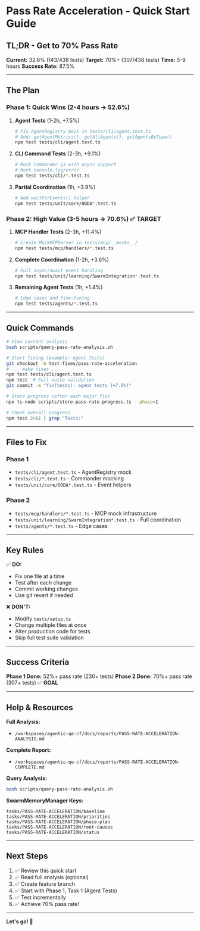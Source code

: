 # Pass Rate Acceleration - Quick Start Guide

## TL;DR - Get to 70% Pass Rate

**Current:** 32.6% (143/438 tests)
**Target:** 70%+ (307/438 tests)
**Time:** 5-9 hours
**Success Rate:** 87.5%

---

## The Plan

### Phase 1: Quick Wins (2-4 hours → 52.6%)

1. **Agent Tests** (1-2h, +7.5%)
   ```bash
   # Fix AgentRegistry mock in tests/cli/agent.test.ts
   # Add: getAgentMetrics(), getAllAgents(), getAgentsByType()
   npm test tests/cli/agent.test.ts
   ```

2. **CLI Command Tests** (2-3h, +9.1%)
   ```bash
   # Mock Commander.js with async support
   # Mock console.log/error
   npm test tests/cli/*.test.ts
   ```

3. **Partial Coordination** (1h, +3.9%)
   ```bash
   # Add waitForEvents() helper
   npm test tests/unit/core/OODA*.test.ts
   ```

### Phase 2: High Value (3-5 hours → 70.6%) ✅ TARGET

1. **MCP Handler Tests** (2-3h, +11.4%)
   ```bash
   # Create MockMCPServer in tests/mcp/__mocks__/
   npm test tests/mcp/handlers/*.test.ts
   ```

2. **Complete Coordination** (1-2h, +3.6%)
   ```bash
   # Full async/await event handling
   npm test tests/unit/learning/SwarmIntegration*.test.ts
   ```

3. **Remaining Agent Tests** (1h, +1.4%)
   ```bash
   # Edge cases and fine-tuning
   npm test tests/agents/*.test.ts
   ```

---

## Quick Commands

```bash
# View current analysis
bash scripts/query-pass-rate-analysis.sh

# Start fixing (example: Agent Tests)
git checkout -b test-fixes/pass-rate-acceleration
# ... make fixes ...
npm test tests/cli/agent.test.ts
npm test  # Full suite validation
git commit -m "fix(tests): agent tests (+7.5%)"

# Store progress (after each major fix)
npx ts-node scripts/store-pass-rate-progress.ts --phase=1

# Check overall progress
npm test 2>&1 | grep "Tests:"
```

---

## Files to Fix

### Phase 1
- `tests/cli/agent.test.ts` - AgentRegistry mock
- `tests/cli/*.test.ts` - Commander mocking
- `tests/unit/core/OODA*.test.ts` - Event helpers

### Phase 2
- `tests/mcp/handlers/*.test.ts` - MCP mock infrastructure
- `tests/unit/learning/SwarmIntegration*.test.ts` - Full coordination
- `tests/agents/*.test.ts` - Edge cases

---

## Key Rules

✅ **DO:**
- Fix one file at a time
- Test after each change
- Commit working changes
- Use git revert if needed

❌ **DON'T:**
- Modify `tests/setup.ts`
- Change multiple files at once
- Alter production code for tests
- Skip full test suite validation

---

## Success Criteria

**Phase 1 Done:** 52%+ pass rate (230+ tests)
**Phase 2 Done:** 70%+ pass rate (307+ tests) ✅ **GOAL**

---

## Help & Resources

**Full Analysis:**
- `/workspaces/agentic-qe-cf/docs/reports/PASS-RATE-ACCELERATION-ANALYSIS.md`

**Complete Report:**
- `/workspaces/agentic-qe-cf/docs/reports/PASS-RATE-ACCELERATION-COMPLETE.md`

**Query Analysis:**
```bash
bash scripts/query-pass-rate-analysis.sh
```

**SwarmMemoryManager Keys:**
```
tasks/PASS-RATE-ACCELERATION/baseline
tasks/PASS-RATE-ACCELERATION/priorities
tasks/PASS-RATE-ACCELERATION/phase-plan
tasks/PASS-RATE-ACCELERATION/root-causes
tasks/PASS-RATE-ACCELERATION/status
```

---

## Next Steps

1. ✅ Review this quick start
2. ✅ Read full analysis (optional)
3. ✅ Create feature branch
4. ✅ Start with Phase 1, Task 1 (Agent Tests)
5. ✅ Test incrementally
6. ✅ Achieve 70% pass rate!

---

**Let's go! 🚀**
